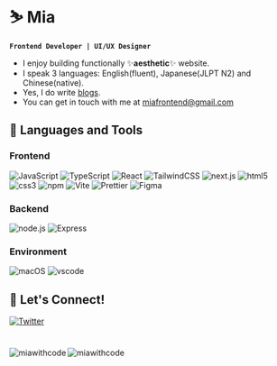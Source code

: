 # ⛷️ Mia

**`Frontend Developer | UI/UX Designer`**

- I enjoy building functionally ✨**aesthetic**✨ website.
- I speak 3 languages: English(fluent), Japanese(JLPT N2) and Chinese(native).
- Yes, I do write [blogs](https://cuttontail.blog/).
- You can get in touch with me at miafrontend@gmail.com

## 🧰 Languages and Tools

### Frontend

<p>
  <img alt="JavaScript"
    src="https://img.shields.io/badge/-JavaScript-F0DB4F?style=flat-square&logo=javascript&logoColor=white" />
  <img alt="TypeScript"
    src="https://img.shields.io/badge/-TypeScript-007ACC?style=flat-square&logo=typescript&logoColor=white" />
  <img alt="React" src="https://img.shields.io/badge/-React-45b8d8?style=flat-square&logo=react&logoColor=white" />
  <img alt="TailwindCSS"
    src="https://img.shields.io/badge/-tailwindcss-50B3D0?style=flat-square&logo=tailwindcss&logoColor=white" />
  <img alt="next.js" src="https://img.shields.io/badge/-Next.js-000000?style=flat-square&logo=next.js&logoColor=white" />
  <img alt="html5" src="https://img.shields.io/badge/-HTML5-E34F26?style=flat-square&logo=html5&logoColor=white" />
  <img alt="css3" src="https://img.shields.io/badge/-CSS3-2965F1?style=flat-square&logo=css3&logoColor=white" />
  <img alt="npm" src="https://img.shields.io/badge/-NPM-CB3837?style=flat-square&logo=npm&logoColor=white" />
  <img alt="Vite" src="https://img.shields.io/badge/-Vite-9D53F5?style=flat-square&logo=vite&logoColor=white" />
  <img alt="Prettier"
    src="https://img.shields.io/badge/-Prettier-F7B93E?style=flat-square&logo=prettier&logoColor=white" />
  <img alt="Figma"
    src="https://img.shields.io/badge/-Figma-1ABCFE?style=flat-square&logo=figma&logoColor=white" />
</p>

### Backend

<p>
  <img alt="node.js"
  src="https://img.shields.io/badge/-Node.js-68A063?style=flat-square&logo=node.js&logoColor=white" />
  <img alt="Express"
  src="https://img.shields.io/badge/-Express-13aa52?style=flat-square&logo=express&logoColor=white" />
<!--   
  <img alt="Rust"
  src="https://img.shields.io/badge/-Rust-CE422B?style=flat-square&logo=rust&logoColor=white" />
  <img alt="Golang"
  src="https://img.shields.io/badge/-Go-00ADD8?style=flat-square&logo=go&logoColor=white" />
  <img alt="MongoDB"
    src="https://img.shields.io/badge/-MongoDB-13aa52?style=flat-square&logo=mongodb&logoColor=white" />
  <img alt="PostgreSQL"
    src="https://img.shields.io/badge/-PostgreSQL-336791?style=flat-square&logo=postgresql&logoColor=white" />
  <img alt="MySQL"
    src="https://img.shields.io/badge/-MySQL-00758F?style=flat-square&logo=mysql&logoColor=white" />
  <img alt="Firebase"
    src="https://img.shields.io/badge/-Firebase-F57C00?style=flat-square&logo=firebase&logoColor=white" /> 
  -->
</p>

<!-- 
<p>
  <img alt="Solidity"
  src="https://img.shields.io/badge/-Solidity-1C1C1C?style=flat-square&logo=solidity&logoColor=white" />
  <img alt="EthersJS"
  src="https://img.shields.io/badge/-Ethers.js-2535a0?style=flat-square&logo=ethersjs&logoColor=white" />
  <img alt="Uniswap"
  src="https://img.shields.io/badge/-Uniswap-FF007A?style=flat-square&logo=uniswap&logoColor=white" />
</p>
-->

### Environment

<p>
  <img alt="macOS" src="https://img.shields.io/badge/-macOS-333?style=flat-square&logo=apple&logoColor=white" />
  <img alt="vscode" src="https://img.shields.io/badge/Visual%20Studio%20Code-blue?style=flat-square&logo=visual-studio-code&logoColor=ffffff" />
</p>

## 🔗 Let's Connect!

<a href="https://twitter.com/cuttondev" target="_blank"><img alt="Twitter" src="https://img.shields.io/badge/twitter-%231DA1F2.svg?&style=for-the-badge&logo=twitter&logoColor=white" />

#

<p><img align="left" src="https://github-readme-stats.vercel.app/api/top-langs?username=miawithcode&show_icons=true&locale=en&size_weight=0.5&count_weight=0.5&layout=compact" alt="miawithcode" /></p>
<p><img align="left" src="https://streak-stats.demolab.com/?user=miawithcode" alt="miawithcode" /></p>
